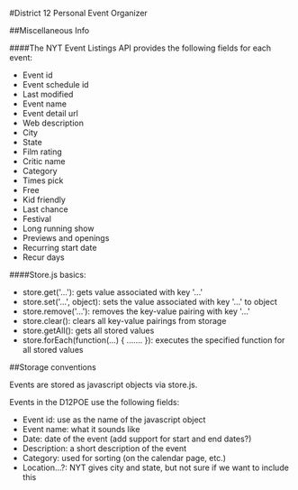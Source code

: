 #District 12 Personal Event Organizer

##Miscellaneous Info

####The NYT Event Listings API provides the following fields for each event:
- Event id
- Event schedule id
- Last modified
- Event name
- Event detail url
- Web description
- City
- State
- Film rating
- Critic name
- Category
- Times pick
- Free
- Kid friendly
- Last chance
- Festival
- Long running show
- Previews and openings
- Recurring start date
- Recur days

####Store.js basics:
- store.get('...'): gets value associated with key '...'
- store.set('...', object): sets the value associated with key '...' to object
- store.remove('...'): removes the key-value pairing with key '...'
- store.clear(): clears all key-value pairings from storage
- store.getAll(): gets all stored values
- store.forEach(function(...) { ....... }): executes the specified function for
	all stored values

##Storage conventions

Events are stored as javascript objects via store.js.

Events in the D12POE use the following fields:
- Event id: use as the name of the javascript object
- Event name: what it sounds like
- Date: date of the event (add support for start and end dates?)
- Description: a short description of the event
- Category: used for sorting (on the calendar page, etc.)
- Location...?: NYT gives city and state, but not sure if we want to include this
